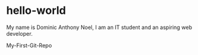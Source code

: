 # hello-world

My name is Dominic Anthony Noel, I am an IT student and an aspiring web developer.

My-First-Git-Repo
